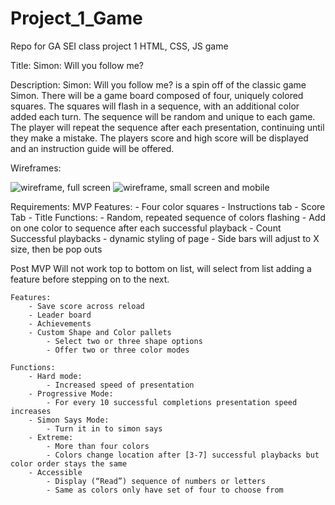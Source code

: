 # Project_1_Game
Repo for GA SEI class project 1 HTML, CSS, JS game

Title: Simon: Will you follow me?

Description: 
Simon: Will you follow me? is a spin off of the classic game Simon. There will be a game board composed of four, uniquely colored squares. The squares will flash in a sequence, with an additional color added each turn. The sequence will be random and unique to each game. The player will repeat the sequence after each presentation, continuing until they make a mistake. The players score and high score will be displayed and an instruction guide will be offered. 

Wireframes:

![wireframe, full screen](https://i.imgur.com/qUN0n75.jpg)
![wireframe, small screen and mobile](https://i.imgur.com/ztXa9no.jpg)

Requirements:
MVP
    Features:
        - Four color squares
        - Instructions tab
        - Score Tab
        - Title
    Functions: 
        - Random, repeated sequence of colors flashing
        - Add on one color to sequence after each successful playback
        - Count Successful playbacks
        - dynamic styling of page
            - Side bars will adjust to X size, then be pop outs

Post MVP
Will not work top to bottom on list, will select from list adding a feature before stepping on to the next.

    Features:
        - Save score across reload
        - Leader board
        - Achievements
        - Custom Shape and Color pallets
            - Select two or three shape options
            - Offer two or three color modes

    Functions:
        - Hard mode: 
            - Increased speed of presentation
        - Progressive Mode:
            - For every 10 successful completions presentation speed increases
        - Simon Says Mode:
            - Turn it in to simon says
        - Extreme: 
            - More than four colors
            - Colors change location after [3-7] successful playbacks but color order stays the same
        - Accessible
            - Display (“Read”) sequence of numbers or letters
            - Same as colors only have set of four to choose from 




